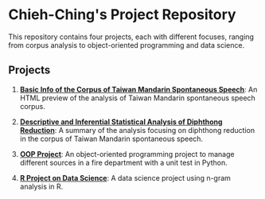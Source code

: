 # Chieh-Ching's Project Repository

This repository contains four projects, each with different focuses, ranging from corpus analysis to object-oriented programming and data science.

## Projects

1. **[Basic Info of the Corpus of Taiwan Mandarin Spontaneous Speech](corpus_preview/Data%20Analysis%20of%20the%20Corpus%20of%20Taiwan%20Mandarin%20Spontaneous%20Speech.html)**: 
   An HTML preview of the analysis of Taiwan Mandarin spontaneous speech corpus.

2. **[Descriptive and Inferential Statistical Analysis of Diphthong Reduction](analysis_summary/Diphthong-Reduction-Analysis.html)**: 
   A summary of the analysis focusing on diphthong reduction in the corpus of Taiwan Mandarin spontaneous speech.

3. **[OOP Project](oop_project/Fire_department.html)**: 
   An object-oriented programming project to manage different sources in a fire department with a unit test in Python.

4. **[R Project on Data Science](r_project/report.pdf)**: 
   A data science project using n-gram analysis in R.
